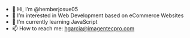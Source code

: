 - 👋 Hi, I’m @hemberjosue05
- 👀 I’m interested in Web Development based on eCommerce Websites
- 🌱 I’m currently learning JavaScript
- 📫 How to reach me: hgarcia@imagentecpro.com
